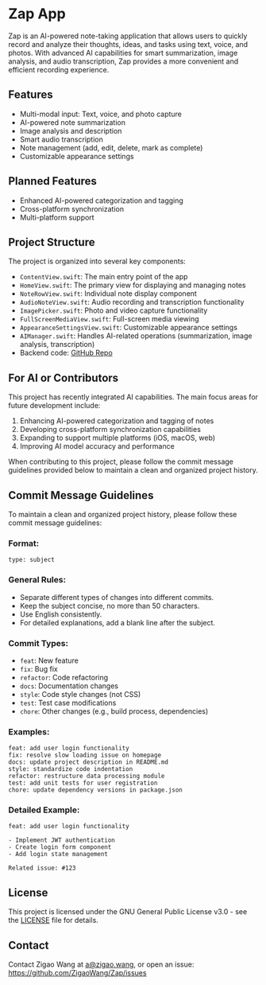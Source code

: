 # Zap App

Zap is an AI-powered note-taking application that allows users to quickly record and analyze their thoughts, ideas, and tasks using text, voice, and photos. With advanced AI capabilities for smart summarization, image analysis, and audio transcription, Zap provides a more convenient and efficient recording experience.

## Features

- Multi-modal input: Text, voice, and photo capture
- AI-powered note summarization
- Image analysis and description
- Smart audio transcription
- Note management (add, edit, delete, mark as complete)
- Customizable appearance settings

## Planned Features

- Enhanced AI-powered categorization and tagging
- Cross-platform synchronization
- Multi-platform support

## Project Structure

The project is organized into several key components:

- `ContentView.swift`: The main entry point of the app
- `HomeView.swift`: The primary view for displaying and managing notes
- `NoteRowView.swift`: Individual note display component
- `AudioNoteView.swift`: Audio recording and transcription functionality
- `ImagePicker.swift`: Photo and video capture functionality
- `FullScreenMediaView.swift`: Full-screen media viewing
- `AppearanceSettingsView.swift`: Customizable appearance settings
- `AIManager.swift`: Handles AI-related operations (summarization, image analysis, transcription)
- Backend code: [GitHub Repo](https://github.com/ZigaoWang/Zap-backend)

## For AI or Contributors

This project has recently integrated AI capabilities. The main focus areas for future development include:

1. Enhancing AI-powered categorization and tagging of notes
2. Developing cross-platform synchronization capabilities
3. Expanding to support multiple platforms (iOS, macOS, web)
4. Improving AI model accuracy and performance

When contributing to this project, please follow the commit message guidelines provided below to maintain a clean and organized project history.

## Commit Message Guidelines

To maintain a clean and organized project history, please follow these commit message guidelines:

### Format:
```
type: subject
```

### General Rules:
- Separate different types of changes into different commits.
- Keep the subject concise, no more than 50 characters.
- Use English consistently.
- For detailed explanations, add a blank line after the subject.

### Commit Types:
- `feat`: New feature
- `fix`: Bug fix
- `refactor`: Code refactoring
- `docs`: Documentation changes
- `style`: Code style changes (not CSS)
- `test`: Test case modifications
- `chore`: Other changes (e.g., build process, dependencies)

### Examples:
```
feat: add user login functionality
fix: resolve slow loading issue on homepage
docs: update project description in README.md
style: standardize code indentation
refactor: restructure data processing module
test: add unit tests for user registration
chore: update dependency versions in package.json
```

### Detailed Example:
```
feat: add user login functionality

- Implement JWT authentication
- Create login form component
- Add login state management

Related issue: #123
```

## License

This project is licensed under the GNU General Public License v3.0 - see the [LICENSE](LICENSE) file for details.

## Contact

Contact Zigao Wang at a@zigao.wang, or open an issue: https://github.com/ZigaoWang/Zap/issues
